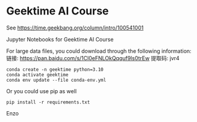# Geektime AI Course

See https://time.geekbang.org/column/intro/100541001

Jupyter Notebooks for Geektime AI Course

For large data files, you could download through the following information:
链接: https://pan.baidu.com/s/1Cl0eFNLOkQqquf9ls0trEw 提取码: jvr4

```
conda create -n geektime python=3.10
conda activate geektime
conda env update --file conda-env.yml
```


Or you could use pip as well
```
pip install -r requirements.txt
```
Enzo
